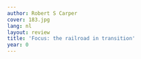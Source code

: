 ```yaml
---
author: Robert S Carper
cover: 183.jpg
lang: nl
layout: review
title: 'Focus: the railroad in transition'
year: 0
---
```


